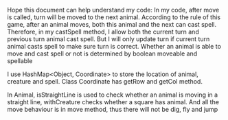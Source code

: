 Hope this document can help understand my code:
In my code, after move is called, turn will be moved to the next animal. According to the rule of this game, 
after an animal moves, both this animal and the next can cast spell. Therefore, in my castSpell method, I allow 
both the current turn and previous turn animal cast spell. But I will only update turn if current turn animal 
casts spell to make sure turn is correct. Whether an animal is able to move and cast spell or not is determined 
by boolean moveable and spellable

I use HashMap<Object, Coordinate> to store the location of animal, creature and spell. Class Coordinate has getRow
and getCol method.

In Animal, isStraightLine is used to check whether an animal is moving in a straight line, withCreature checks 
whether a square has animal. And all the move behaviour is in move method, thus there will not be dig, fly and jump
